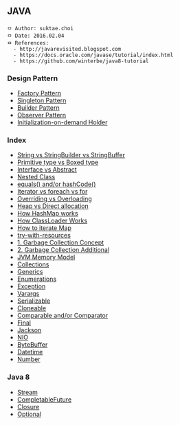 ## JAVA

```
ㅁ Author: suktae.choi
ㅁ Date: 2016.02.04
ㅁ References:
  - http://javarevisited.blogspot.com
  - https://docs.oracle.com/javase/tutorial/index.html
  - https://github.com/winterbe/java8-tutorial
```

### Design Pattern
- [Factory Pattern](https://github.com/agongi/study/tree/master/java/factory-pattern/)
- [Singleton Pattern](https://github.com/agongi/study/tree/master/java/singleton-pattern/)
- [Builder Pattern](https://github.com/agongi/study/tree/master/java/builder-pattern/)
- [Observer Pattern](https://github.com/agongi/study/tree/master/java/observer-pattern/)
- [Initialization-on-demand Holder](https://en.wikipedia.org/wiki/Initialization-on-demand_holder_idiom)

### Index
- [String vs StringBuilder vs StringBuffer](https://github.com/agongi/study/tree/master/java/string-stringbuilder-stringbuffer/)
- [Primitive type vs Boxed type](https://github.com/agongi/study/tree/master/java/primitive-boxed/)
- [Interface vs Abstract](https://github.com/agongi/study/tree/master/java/interface-abstract/)
- [Nested Class](https://github.com/agongi/study/tree/master/java/nested-class/)
- [equals() and/or hashCode()](https://github.com/agongi/study/tree/master/java/equals-hashcode/)
- [Iterator vs foreach vs for](https://github.com/agongi/study/tree/master/java/iterator-foreach-for/)
- [Overriding vs Overloading](https://github.com/agongi/study/tree/master/java/overriding-overloading/)
- [Heap vs Direct allocation](https://github.com/agongi/study/tree/master/java/heap-direct-allocation/)
- [How HashMap works](https://github.com/agongi/study/tree/master/java/how-hashmap-works/)
- [How ClassLoader Works](https://github.com/agongi/study/tree/master/java/classloader/)
- [How to iterate Map](https://github.com/agongi/study/tree/master/java/how-to-iterate-map/)
- [try-with-resources](https://github.com/agongi/study/tree/master/java/try-with-resources/)
- [1. Garbage Collection Concept](https://github.com/agongi/study/tree/master/java/garbage-collection-1-concept/)
- [2. Garbage Collection Additional](https://github.com/agongi/study/tree/master/java/garbage-collection-2-additional/)
- [JVM Memory Model](https://github.com/agongi/study/tree/master/java/jvm-memory-model/)
- [Collections](https://github.com/agongi/study/tree/master/java/collections/)
- [Generics](https://github.com/agongi/study/tree/master/java/generics/)
- [Enumerations](https://github.com/agongi/study/tree/master/java/enum/)
- [Exception](https://github.com/agongi/study/tree/master/java/exception/)
- [Varargs](https://github.com/agongi/study/tree/master/java/varargs/)
- [Serializable](https://github.com/agongi/study/tree/master/java/serializable/)
- [Cloneable](https://github.com/agongi/study/tree/master/java/cloneable/)
- [Comparable and/or Comparator](https://github.com/agongi/study/tree/master/java/comparable-comparator/)
- [Final](https://github.com/agongi/study/tree/master/java/final/)
- [Jackson](https://github.com/agongi/study/tree/master/java/jackson/)
- [NIO](https://github.com/agongi/study/tree/master/java/nio/)
- [ByteBuffer](https://github.com/agongi/study/tree/master/java/bytebuffer/)
- [Datetime](https://github.com/agongi/study/tree/master/java/datetime/)
- [Number](https://github.com/agongi/study/tree/master/java/number/)

### Java 8
- [Stream](https://github.com/agongi/study/tree/master/java/stream/)
- [CompletableFuture](https://github.com/agongi/study/tree/master/java/completable-future/)
- [Closure](https://github.com/agongi/study/tree/master/java/closure/)
- [Optional](https://github.com/agongi/study/tree/master/java/optional/)
